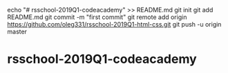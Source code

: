 echo "# rsschool-2019Q1-codeacademy" >> README.md
git init
git add README.md
git commit -m "first commit"
git remote add origin https://github.com/oleg331/rsschool-2019Q1-html-css.git
git push -u origin master
# rsschool-2019Q1-codeacademy
